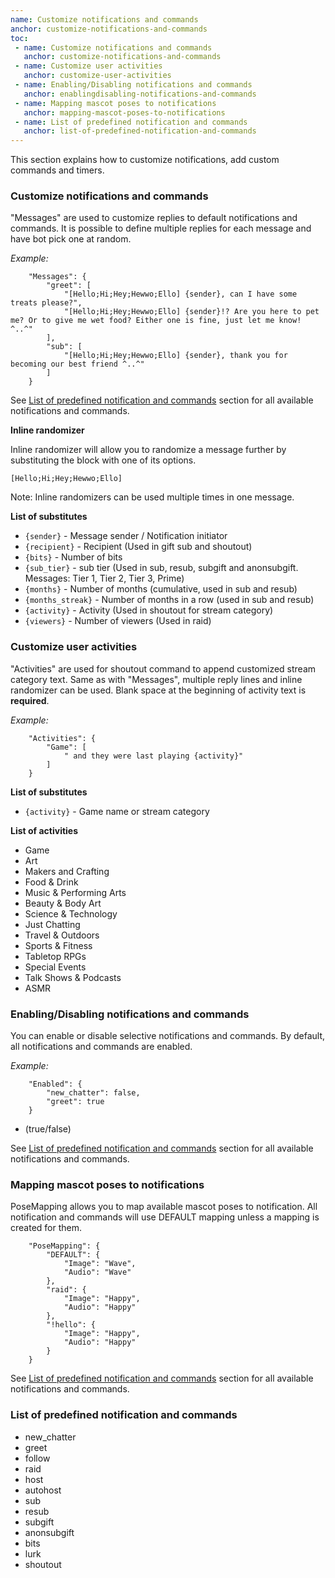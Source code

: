 ```yaml
---
name: Customize notifications and commands
anchor: customize-notifications-and-commands
toc: 
 - name: Customize notifications and commands
   anchor: customize-notifications-and-commands
 - name: Customize user activities
   anchor: customize-user-activities
 - name: Enabling/Disabling notifications and commands
   anchor: enablingdisabling-notifications-and-commands
 - name: Mapping mascot poses to notifications
   anchor: mapping-mascot-poses-to-notifications
 - name: List of predefined notification and commands
   anchor: list-of-predefined-notification-and-commands
---
```

This section explains how to customize notifications, add custom commands and timers.

### Customize notifications and commands
"Messages" are used to customize replies to default notifications and commands.
It is possible to define multiple replies for each message and have bot pick one at random.

*Example:*
```
    "Messages": {
        "greet": [
            "[Hello;Hi;Hey;Hewwo;Ello] {sender}, can I have some treats please?",
            "[Hello;Hi;Hey;Hewwo;Ello] {sender}!? Are you here to pet me? Or to give me wet food? Either one is fine, just let me know! ^..^"
        ],
        "sub": [
            "[Hello;Hi;Hey;Hewwo;Ello] {sender}, thank you for becoming our best friend ^..^"
        ]
    }
```
<span class="icon info">See <a class="icon doc" href="{{ site.github.url }}/documentation#list-of-predefined-notification-and-commands">List of predefined notification and commands</a> section for all available notifications and commands.</span>

**Inline randomizer**

Inline randomizer will allow you to randomize a message further by substituting the block with one of its options.
```
[Hello;Hi;Hey;Hewwo;Ello]
```
<span class="icon idea">Note: Inline randomizers can be used multiple times in one message.</span>

**List of substitutes**
- `{sender}` - Message sender / Notification initiator
- `{recipient}` - Recipient (Used in gift sub and shoutout)
- `{bits}` - Number of bits
- `{sub_tier}` - sub tier (Used in sub, resub, subgift and anonsubgift. Messages: Tier 1, Tier 2, Tier 3, Prime)
- `{months}` - Number of months (cumulative, used in sub and resub)
- `{months_streak}` - Number of months in a row (used in sub and resub)
- `{activity}` - Activity (Used in shoutout for stream category)
- `{viewers}` - Number of viewers (Used in raid)

### Customize user activities
"Activities" are used for shoutout command to append customized stream category text.
Same as with "Messages", multiple reply lines and inline randomizer can be used.
Blank space at the beginning of activity text is **required**.

*Example:*
```
    "Activities": {
        "Game": [
            " and they were last playing {activity}"
        ]
    }
```

**List of substitutes**
- `{activity}` - Game name or stream category

**List of activities**
- Game
- Art
- Makers and Crafting
- Food & Drink
- Music & Performing Arts
- Beauty & Body Art
- Science & Technology
- Just Chatting
- Travel & Outdoors
- Sports & Fitness
- Tabletop RPGs
- Special Events
- Talk Shows & Podcasts
- ASMR

### Enabling/Disabling notifications and commands
You can enable or disable selective notifications and commands.
By default, all notifications and commands are enabled.

*Example:*
```
    "Enabled": {
        "new_chatter": false,
        "greet": true
    }
```
* (true/false)

<span class="icon info">See <a class="icon doc" href="{{ site.github.url }}/documentation#list-of-predefined-notification-and-commands">List of predefined notification and commands</a> section for all available notifications and commands.</span>

### Mapping mascot poses to notifications
PoseMapping allows you to map available mascot poses to notification.
All notification and commands will use DEFAULT mapping unless a mapping is created for them.
```
    "PoseMapping": {
        "DEFAULT": {
            "Image": "Wave",
            "Audio": "Wave"
        },
        "raid": {
            "Image": "Happy",
            "Audio": "Happy"
        },
        "!hello": {
            "Image": "Happy",
            "Audio": "Happy"
        }
    }
```
<span class="icon info">See <a class="icon doc" href="{{ site.github.url }}/documentation#list-of-predefined-notification-and-commands">List of predefined notification and commands</a> section for all available notifications and commands.</span>

### List of predefined notification and commands

- new_chatter
- greet
- follow
- raid
- host
- autohost
- sub
- resub
- subgift
- anonsubgift
- bits
- lurk
- shoutout
